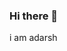 ### Hi there 👋

i am adarsh
<!--
**adarshjha12/adarshjha12** is a ✨ _special_ ✨ repository because its `README.md` (this file) appears on your GitHub profile.

Here are some ideas to get you started:

- 🔭 I’m currently working on ...full stack web development
- 🌱 I’m currently learning ... backend development

- 💬 Ask me about ...
- 📫 How to reach me: ...
- 😄 Pronouns: ...
- ⚡ Fun fact: ...
-->
